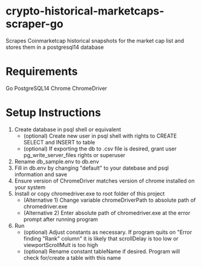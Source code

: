 # crypto-historical-marketcaps-scraper-go
Scrapes Coinmarketcap historical snapshots for the market cap list and stores them in a postgresql14 database

# Requirements
Go
PostgreSQL14
Chrome
ChromeDriver

# Setup Instructions
1. Create database in psql shell or equivalent
    - (optional) Create new user in psql shell with rights to CREATE SELECT and INSERT to table
    - (optional) If exporting the db to .csv file is desired, grant user pg_write_server_files rights or superuser
2. Rename db_sample.env to db.env
3. Fill in db.env by changing "default" to your datebase and psql information and save
4. Ensure version of ChromeDriver matches version of chrome installed on your system
5. Install or copy chromedriver.exe to root folder of this project
    - (Alternative 1) Change variable chromeDriverPath to absolute path of chromedriver.exe
    - (Alternative 2) Enter absolute path of chromedriver.exe at the error prompt after running program
6. Run
    - (optional) Adjust constants as necessary. If program quits on "Error finding \"Rank" column" it is likely that scrollDelay is too low or viewportScrollMult is too high
    - (optional) Rename constant tableName if desired. Program will check for/create a table with this name